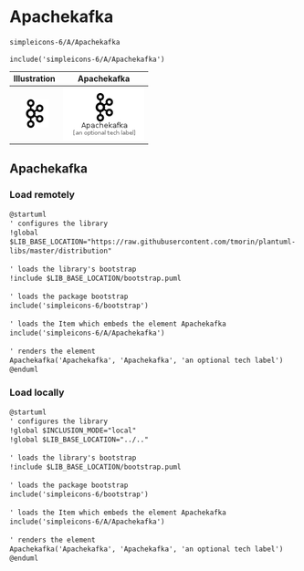 # Apachekafka


```text
simpleicons-6/A/Apachekafka
```

```text
include('simpleicons-6/A/Apachekafka')
```



| Illustration | Apachekafka |
| :---: | :---: |
| ![illustration for Illustration](../../simpleicons-6/A/Apachekafka.png) | ![illustration for Apachekafka](../../simpleicons-6/A/Apachekafka.Local.png) |




## Apachekafka

### Load remotely
```plantuml
@startuml
' configures the library
!global $LIB_BASE_LOCATION="https://raw.githubusercontent.com/tmorin/plantuml-libs/master/distribution"

' loads the library's bootstrap
!include $LIB_BASE_LOCATION/bootstrap.puml

' loads the package bootstrap
include('simpleicons-6/bootstrap')

' loads the Item which embeds the element Apachekafka
include('simpleicons-6/A/Apachekafka')

' renders the element
Apachekafka('Apachekafka', 'Apachekafka', 'an optional tech label')
@enduml
```

### Load locally
```plantuml
@startuml
' configures the library
!global $INCLUSION_MODE="local"
!global $LIB_BASE_LOCATION="../.."

' loads the library's bootstrap
!include $LIB_BASE_LOCATION/bootstrap.puml

' loads the package bootstrap
include('simpleicons-6/bootstrap')

' loads the Item which embeds the element Apachekafka
include('simpleicons-6/A/Apachekafka')

' renders the element
Apachekafka('Apachekafka', 'Apachekafka', 'an optional tech label')
@enduml
```

